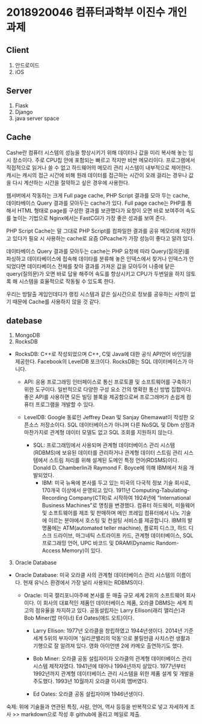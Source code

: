 # 2018920046 컴퓨터과학부 이진수 개인과제

## Client
1. 안드로이드
2. iOS

## Server
1. Flask
2. Django
3. java server space

## Cache
Cashe란 컴퓨터 시스템의 성능을 향상시키기 위해 데이터나 값을 미리 복사해 놓는 임시 장소이다.
주로 CPU칩 안에 포함되는 빠르고 작지만 비싼 메모리이다. 프로그램에서 직접적으로 읽거나 쓸 수 없고 하드웨어의 메모리 관리 시스템이 내부적으로 제어한다. 
캐시는 캐시의 접근 시간에 비해 원래 데이터를 접근하는 시간이 오래 걸리는 경우나 값을 다시 계산하는 시간을 절약하고 싶은 경우에 사용한다.
 
 웹서버에서 작동하는 크게 Full page cache, PHP Script 결과를 모아 두는 cache, 데이타베이스 Query 결과를 모아두는 cache가 있다. 
 Full page cache는 PHP를 통해서 HTML 형태로 page를 구성한 결과를 보관했다가 요청이 오면 바로 보여주어 속도를 높이는 기법으로 Nginx에서는 FastCGI가 가장 좋은 성과를 보여 준다.

PHP Script Cache는 말 그대로 PHP Script를 컴파일한 결과를 공유 메모리에 저장하고 있다가 필요 시 사용하는 cache로 요즘 OPcache가 가장 성능이 좋다고 알려 있다.

데이타베이스 Query 결과를 모아두는 cache는 PHP 요청에 따라 Query(질의문)를 파싱하고 데이타베이스에 접속해 데이타를 분류해 놓은 인덱스에서 찾거나 인덱스가 안되었다면 데이타베이스 전체를 찾아 결과를 가져온 값을 모아두어 나중에 닽은 query(질의문)가 오면 바로 답읗 해주어 속도를 향상시키고 CPU가 두번일을 하지 않토록 해 시스템을 효율적으로 작동될 수 있도록 한다.

우리는 방탈출 게임인데다가 랭킹 시스템과 같은 실시간으로 정보를 공유하는 사항이 없기 때문에 Cache를 사용하지 않을 것 같다.

## datebase
1. MongoDB
2. RocksDB
- RocksDB: C++로 작성되었으며 C++, C및 Java에 대한 공식 API언어 바인딩을 제공한다. Facebook의 LevelDB 포크이다. RocksDB는 SQL 데이터베이스가 아니다.

	- API: 응용 프로그래밍 인터페이스로 통신 프로토콜 및 소프트웨어를 구축하기 위한 도구이다. 일반적으로 다양한 구성 요소 간의 명확한 통신 방법 집합이다. 좋은 API를 사용하면 모든 빌딩 블록을 제공함으로써 프로그래머가 손쉽게 컴퓨터 프로그램을 개발할 수 있다.

	- LevelDB: Google 동료인 Jeffrey Dean 및 Sanjay Ghemawat이 작성한 오픈소스 저장소이다. SQL 데이터베이스가 아니며 다른 NoSQL 및 Dbm 상점과 마찬가지로 관계형 데이터 모델도 없고 SQL 조회를 지원하지 않는다. 
		- SQL: 프로그래밍에서 사용되며 관계형 데이터베이스 관리 시스템(RDBMS)에 보유된 데이터를 관리하거나 관계형 데이터 스트림 관리 시스템에서 스트림 처리를 위해 설계된 도메인 특정 언어(RDSMS)이다. Donald D. Chamberlin과 Raymond F. Boyce에 의해 IBM에서 처음 개발되었다.
			- IBM: 미국 뉴욕에 본사를 두고 있는 미국의 다국적 정보 기술 회사로, 170개국 이상에서 운영되고 있다. 1911년 Computing-Tabulating-Recording Company(CTR)로 시작하여 1924년에 "International Business Machines"로 명칭을 변경했다. 컴퓨터 하드웨어, 미들웨어 및 소프트웨어를 제조 및 판매하며 메인 프레임 컴퓨터에서 나노 기술에 이르는 분야에서 호스팅 및 컨설팅 서비스를 제공합니다. IBM의 발명품에는 ATM(automated teller machine), 플로피 디스크, 하드 디스크 드라이브, 마그네틱 스트라이프 카드, 관계형 데이터베이스, SQL 프로그래밍 언어, UPC 바코드 및 DRAM(Dynamic Random-Access Memory)이 있다.


3. Oracle Database
- Oracle Database: 미국 오라클 사의 관계형 데이터베이스 관리 시스템의 이름이다. 현재 유닉스 환경에서 가장 널리 사용되는 RDBMS이다.

	- Oracle: 미국 캘리포니아주에 본사를 둔 매출 규모 세계 2위의 소프트웨어 회사이다. 이 회사의 대표적인 제품인 데이터베이스 제품, 오라클 DBMS는 세계 최고의 점유율을 차지하고 있다. 공동설립자는 Larry Ellison(래리 앨리슨)과 Bob Miner(밥 마이너) Ed Oates(애드 오트)이다.

		- Larry Ellison: 1977년 오라클을 창립하였고 1944년생이다. 2014년 기준 세계 5위의 부자이며 '실리콘밸리의 악동'으로 불릴만큼 사치스런 생활과 기행으로 잘 알려져 있다. 영화 아이언맨 2에 카메오 출연하기도 했다.

		- Bob Miner: 오라클 공동 설립자이자 오라클의 관계형 데이터베이스 관리 시스템 제작자였다. 1941년에 태어나 1994년까지 살았다. 1977년부터 1992년까지 관계형 데이터베이스 관리 시스템을 위한 제품 설계 및 개발을 주도했다. 1993년 10월까지 오라클 이사회 멤버였다.

		- Ed Oates: 오라클 공동 설립자이며 1946년생이다.

숙제: 위에 기술들과 연관된 특징, 사람, 언어, 역사 등등을 반복적으로 넣고 자세하게 조사 >> markdown으로 작성 후 github에 올리고 메일로 제출.